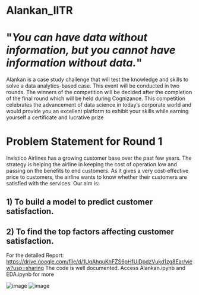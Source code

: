 # Alankan_IITR
# "_You can have data without information, but you cannot have information without data._"
Alankan is a case study challenge that will test the knowledge and skills to solve a data analytics-based case. This event will be conducted in two rounds. The winners of the competition will be decided after the completion of the final round which will be held during Cognizance. This competition celebrates the advancement of data science in today’s corporate world and would provide you an excellent platform to exhibit your skills while earning yourself a certificate and lucrative prize

# Problem Statement for Round 1
Invistico Airlines has a growing customer base over the past few years. The strategy is helping the airline in keeping the cost of operation low and passing on the benefits to end customers. As it gives a very cost-effective price to customers, the airline wants to know whether their customers are satisfied with the services. Our aim is:
## 1) To build a model to predict customer satisfaction.
## 2) To find the top factors affecting customer satisfaction.
For the detailed Report: https://drive.google.com/file/d/1UgAhquKhFZS6pHfUiDpdzVukd1zg8Ear/view?usp=sharing The code is well documented. Access Alankan.ipynb and EDA.ipynb for more


![image](https://user-images.githubusercontent.com/76656076/114840856-dbca9580-9df4-11eb-99a8-2162c333dd8f.png)
![image](https://user-images.githubusercontent.com/76656076/114840893-e422d080-9df4-11eb-8aa5-7e2115ce53cb.png)
